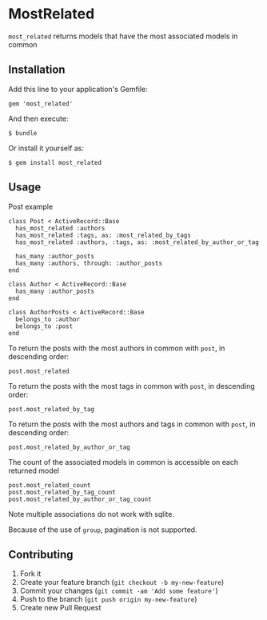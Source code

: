 # MostRelated

`most_related` returns models that have the most associated models in common

## Installation

Add this line to your application's Gemfile:

    gem 'most_related'

And then execute:

    $ bundle

Or install it yourself as:

    $ gem install most_related

## Usage

Post example

    class Post < ActiveRecord::Base
      has_most_related :authors
      has_most_related :tags, as: :most_related_by_tags
      has_most_related :authors, :tags, as: :most_related_by_author_or_tag

      has_many :author_posts
      has_many :authors, through: :author_posts
    end

    class Author < ActiveRecord::Base
      has_many :author_posts
    end

    class AuthorPosts < ActiveRecord::Base
      belongs_to :author
      belongs_to :post
    end

To return the posts with the most authors in common with `post`, in descending order:

    post.most_related

To return the posts with the most tags in common with `post`, in descending order:

    post.most_related_by_tag

To return the posts with the most authors and tags in common with `post`, in descending order:

    post.most_related_by_author_or_tag

The count of the associated models in common is accessible on each returned model

    post.most_related_count
    post.most_related_by_tag_count
    post.most_related_by_author_or_tag_count

Note multiple associations do not work with sqlite.

Because of the use of `group`, pagination is not supported.

## Contributing

1. Fork it
2. Create your feature branch (`git checkout -b my-new-feature`)
3. Commit your changes (`git commit -am 'Add some feature'`)
4. Push to the branch (`git push origin my-new-feature`)
5. Create new Pull Request
